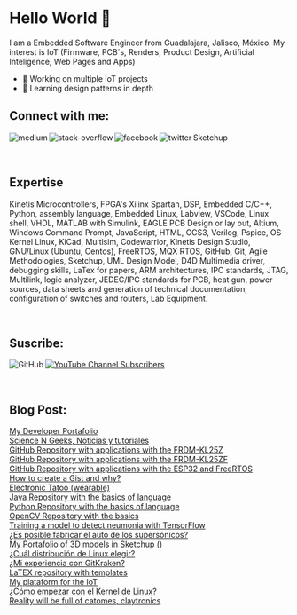 # Hello World 👋
I am a Embedded Software Engineer from Guadalajara, Jalisco, México. My interest is IoT (Firmware, PCB´s, Renders, Product Design, Artificial Inteligence, Web Pages and Apps)
- 🔭 Working on multiple IoT projects
- 🌱 Learning design patterns in depth

## Connect with me: 

[<img align="left" alt="medium" src="https://img.shields.io/badge/medium-%2312100E.svg?&style=for-the-badge&logo=medium&logoColor=white" />](https://medium.com/@horacio.gonzalez.rivas)

[<img align="left" alt="stack-overflow" src="https://img.shields.io/badge/stack%20overflow-FE7A16?logo=stack-overflow&logoColor=white&style=for-the-badge" />](https://es.stackoverflow.com/users/236368/horacio-gonz%c3%a1lez-rivas)

[<img align="left" alt="facebook" src="https://img.shields.io/badge/facebook-%231877F2.svg?&style=for-the-badge&logo=facebook&logoColor=white" />](https://www.facebook.com/yeors/)

[<img align="left" alt="twitter" src="https://img.shields.io/badge/twitter-%231DA1F2.svg?&style=for-the-badge&logo=twitter&logoColor=white" />](https://twitter.com/JorgeHoracioG10)

Sketchup

<br>

## Expertise
Kinetis Microcontrollers, FPGA's Xilinx Spartan, DSP, Embedded C/C++, Python, assembly language, Embedded Linux, Labview, VSCode, Linux shell, VHDL, MATLAB with Simulink, EAGLE PCB Design or lay out, Altium, Windows Command Prompt, JavaScript, HTML, CCS3, Verilog, Pspice, OS Kernel Linux, KiCad, Multisim, Codewarrior, Kinetis Design Studio, GNU/Linux (Ubuntu, Centos), FreeRTOS, MQX RTOS, GitHub, Git, Agile Methodologies, Sketchup, UML Design Model, D4D Multimedia driver, debugging skills, LaTex for papers, ARM architectures, IPC standards, JTAG, Multilink, logic analyzer, JEDEC/IPC standards for PCB, heat gun, power sources, data sheets and generation of technical documentation, configuration of switches and routers, Lab Equipment. 

<br>

## Suscribe:

[<img align="left" alt="GitHub" src="https://img.shields.io/github/followers/yeors?style=social" />](https://github.com/yeors)

[<img alt="YouTube Channel Subscribers" src="https://img.shields.io/youtube/channel/subscribers/UCwRBvWQq92awxH1XxM6BXEg?style=social"/>](https://www.youtube.com/channel/UCwRBvWQq92awxH1XxM6BXEg)

<br>

## Blog Post:

<!-- BLOG-POST-LIST:START -->
 
<!-- BLOG-POST-LIST:END -->

<A HREF="https://www.jorgehglez.com/"> My Developer Portafolio </A> <br>
<A HREF="https://www.sciencengeeks.com"> Science N Geeks, Noticias y tutoriales </A> <br>
<A HREF="otra_pagina.html"> GitHub Repository with applications with the FRDM-KL25Z </A> <br>
<A HREF="otra_pagina.html"> GitHub Repository with applications with the FRDM-KL25ZF </A> <br>
<A HREF="otra_pagina.html"> GitHub Repository with applications with the ESP32 and FreeRTOS </A> <br>
<A HREF="otra_pagina.html"> How to create a Gist and why? </A> <br>
<A HREF="otra_pagina.html"> Electronic Tatoo (wearable) </A> <br>
<A HREF="otra_pagina.html"> Java Repository with the basics of language </A> <br>
<A HREF="otra_pagina.html"> Python Repository with the basics of language </A> <br>
<A HREF="otra_pagina.html"> OpenCV Repository with the basics </A> <br>
<A HREF="otra_pagina.html"> Training a model to detect neumonia with TensorFlow </A> <br>
<A HREF="otra_pagina.html"> ¿Es posible fabricar el auto de los supersónicos? </A> <br>
<A HREF="otra_pagina.html"> My Portafolio of 3D models in Sketchup () </A> <br>
<A HREF="otra_pagina.html"> ¿Cuál distribución de Linux elegir? </A> <br>
<A HREF="otra_pagina.html"> ¿Mi experiencia con GitKraken? </A> <br>
<A HREF="otra_pagina.html"> LaTEX repository with templates </A> <br>
<A HREF="otra_pagina.html"> My plataform for the IoT </A> <br>
<A HREF="otra_pagina.html"> ¿Cómo empezar con el Kernel de Linux? </A> <br>
<A HREF="otra_pagina.html"> Reality will be full of catomes, claytronics </A> <br>



